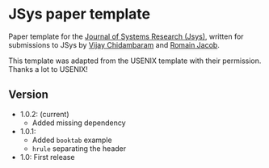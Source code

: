 # JSys paper template

Paper template for the [Journal of Systems Research (Jsys)](http://jsysr.org/), written for submissions to
JSys by [Vijay Chidambaram](https://www.cs.utexas.edu/~vijay/) and [Romain Jacob](https://www.romainjacob.net/).

This template was adapted from the USENIX template with their permission. Thanks a lot to USENIX!

## Version

+ 1.0.2: (current)
  + Added missing dependency
+ 1.0.1:
  + Added `booktab` example
  + `hrule` separating the header
+ 1.0: First release
